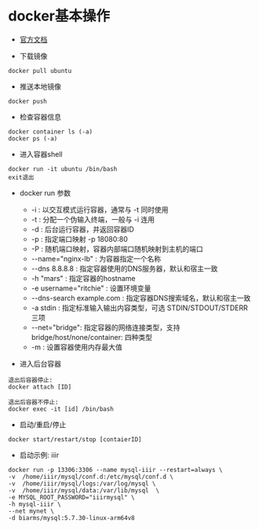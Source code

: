# docker基本操作

- [官方文档](https://docs.docker.com/)

- 下载镜像
```
docker pull ubuntu
```

- 推送本地镜像
```
docker push
```

- 检查容器信息
```
docker container ls (-a)
docker ps (-a)
```

- 进入容器shell
```
docker run -it ubuntu /bin/bash
exit退出
```
- docker run 参数
  - -i :  以交互模式运行容器，通常与 -t 同时使用
  - -t : 分配一个伪输入终端，一般与 -i 连用
  - -d : 后台运行容器，并返回容器ID
  - -p : 指定端口映射 -p 18080:80
  - -P : 随机端口映射，容器内部端口随机映射到主机的端口
  - --name="nginx-lb" : 为容器指定一个名称
  - --dns 8.8.8.8 : 指定容器使用的DNS服务器，默认和宿主一致
  - -h "mars" : 指定容器的hostname
  - -e username="ritchie" : 设置环境变量
  - --dns-search example.com : 指定容器DNS搜索域名，默认和宿主一致
  - -a stdin : 指定标准输入输出内容类型，可选 STDIN/STDOUT/STDERR 三项
  - --net="bridge": 指定容器的网络连接类型，支持 bridge/host/none/container: 四种类型
  - -m : 设置容器使用内存最大值


- 进入后台容器
```
退出后容器停止:
docker attach [ID] 

退出后容器不停止:
docker exec -it [id] /bin/bash
```

- 启动/重启/停止
```
docker start/restart/stop [contaierID]
```

- 启动示例: iiir
```
docker run -p 13306:3306 --name mysql-iiir --restart=always \
-v  /home/iiir/mysql/conf.d:/etc/mysql/conf.d \
-v  /home/iiir/mysql/logs:/var/log/mysql \
-v  /home/iiir/mysql/data:/var/lib/mysql  \
-e MYSQL_ROOT_PASSWORD="iiirmysql" \
-h mysql-iiir \
--net mynet \
-d biarms/mysql:5.7.30-linux-arm64v8
```















